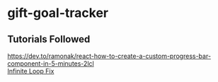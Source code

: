 # gift-goal-tracker

## Tutorials Followed
https://dev.to/ramonak/react-how-to-create-a-custom-progress-bar-component-in-5-minutes-2lcl <br>
[Infinite Loop Fix](https://typeofnan.dev/fix-the-maximum-update-depth-exceeded-error-in-react/)